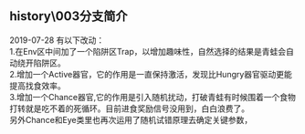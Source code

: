 ﻿## history\003分支简介
2019-07-28 有以下改动：  
1.在Env区中间加了一个陷阱区Trap，以增加趣味性，自然选择的结果是青蛙会自动绕开陷阱区。  
2.增加一个Active器官，它的作用是一直保持激活，发现比Hungry器官驱动更能提高找食效率。  
3.增加一个Chance器官,它的作用是引入随机扰动，打破青蛙有时候围着一个食物打转就是吃不着的死循环。目前进食奖励信号没用到，白白浪费了。  
另外Chance和Eye类里也再次运用了随机试错原理去确定关键参数，